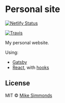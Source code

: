 # Personal site

[![Netlify Status][image-netlify]][url-netlify]

[![Travis][image-travis]][url-travis]

My personal website.

Using:

- [Gatsby](https://www.gatsbyjs.org/)
- [React](https://reactjs.org/), with [hooks](https://reactjs.org/docs/hooks-intro.html)

## License

MIT © [Mike Simmonds](https://simmo.me)

[image-netlify]: https://api.netlify.com/api/v1/badges/d1855e7c-199c-4c9a-8ef1-2f00868254d7/deploy-status
[image-travis]: https://img.shields.io/travis/com/simmo/personal-site.svg?style=popout-square&logo=travis
[url-netlify]: https://app.netlify.com/sites/simmo/deploys
[url-travis]: https://travis-ci.com/simmo/personal-site
